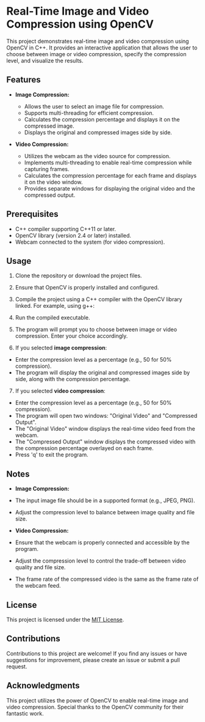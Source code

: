 # Real-Time Image and Video Compression using OpenCV

This project demonstrates real-time image and video compression using OpenCV in C++. It provides an interactive application that allows the user to choose between image or video compression, specify the compression level, and visualize the results.

## Features

- **Image Compression:**
  - Allows the user to select an image file for compression.
  - Supports multi-threading for efficient compression.
  - Calculates the compression percentage and displays it on the compressed image.
  - Displays the original and compressed images side by side.

- **Video Compression:**
  - Utilizes the webcam as the video source for compression.
  - Implements multi-threading to enable real-time compression while capturing frames.
  - Calculates the compression percentage for each frame and displays it on the video window.
  - Provides separate windows for displaying the original video and the compressed output.

## Prerequisites

- C++ compiler supporting C++11 or later.
- OpenCV library (version 2.4 or later) installed.
- Webcam connected to the system (for video compression).

## Usage

1. Clone the repository or download the project files.

2. Ensure that OpenCV is properly installed and configured.

3. Compile the project using a C++ compiler with the OpenCV library linked. For example, using g++:

4. Run the compiled executable.

5. The program will prompt you to choose between image or video compression. Enter your choice accordingly.

6. If you selected **image compression**:
- Enter the compression level as a percentage (e.g., 50 for 50% compression).
- The program will display the original and compressed images side by side, along with the compression percentage.

7. If you selected **video compression**:
- Enter the compression level as a percentage (e.g., 50 for 50% compression).
- The program will open two windows: "Original Video" and "Compressed Output".
- The "Original Video" window displays the real-time video feed from the webcam.
- The "Compressed Output" window displays the compressed video with the compression percentage overlayed on each frame.
- Press 'q' to exit the program.

## Notes

- **Image Compression:**
- The input image file should be in a supported format (e.g., JPEG, PNG).
- Adjust the compression level to balance between image quality and file size.

- **Video Compression:**
- Ensure that the webcam is properly connected and accessible by the program.
- Adjust the compression level to control the trade-off between video quality and file size.
- The frame rate of the compressed video is the same as the frame rate of the webcam feed.

## License

This project is licensed under the [MIT License](LICENSE).

## Contributions

Contributions to this project are welcome! If you find any issues or have suggestions for improvement, please create an issue or submit a pull request.

## Acknowledgments

This project utilizes the power of OpenCV to enable real-time image and video compression. Special thanks to the OpenCV community for their fantastic work.
